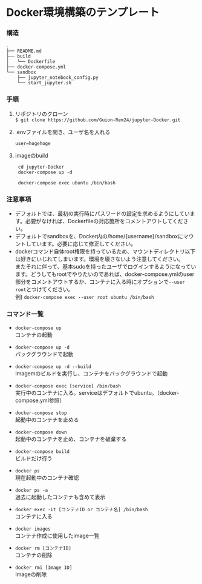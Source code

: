 # Docker環境構築のテンプレート
### 構造

```Bash:構造
.
├── README.md
├── build
│   └── Dockerfile
├── docker-compose.yml
└── sandbox
    ├── jupyter_notebook_config.py
    └── start_jupyter.sh
```

### 手順

1. リポジトリのクローン \
   `$ git clone https://github.com/Guion-Rem24/jupyter-Docker.git`
2. .envファイルを開き、ユーザ名を入れる 
   
   ```Bash:.env
   user=hogehoge
   
   ```

3. imageのbuild 
   
   ```Bash:terminal
    cd jupyter-Docker
    docker-compose up -d
    
    docker-compose exec ubuntu /bin/bash 
   ```

### 注意事項
- デフォルトでは、最初の実行時にパスワードの設定を求めるようにしています。必要がなければ、Dockerfileの対応箇所をコメントアウトしてください。
- デフォルトでsandboxを、Docker内の/home/{username}/sandboxにマウントしています。必要に応じて修正してください。
- dockerコマンド自体root権限を持っているため、マウントディレクトリ以下は好きにいじれてしまいます。環境を壊さないよう注意してください。\
   またそれに伴って、基本sudoを持ったユーザでログインするようになっています。どうしてもrootでやりたいのであれば、docker-compose.ymlのuser部分をコメントアウトするか、コンテナに入る時にオプションで`--user root`とつけてください。\
   例) `docker-compose exec --user root ubuntu /bin/bash`


### コマンド一覧
- `docker-compose up`\
   コンテナの起動
- `docker-compose up -d` \
   バックグラウンドで起動
- `docker-compose up -d --build`\
   Imagemのビルドを実行し、コンテナをバックグラウンドで起動
- `docker-compose exec [service] /bin/bash` \
  実行中のコンテナに入る。serviceはデフォルトでubuntu。（docker-compose.yml参照）
- `docker-compose stop`\
   起動中のコンテナを止める
- `docker-compose down`\
   起動中のコンテナを止め、コンテナを破棄する
- `docker-compose build`\
   ビルドだけ行う


- `docker ps`\
   現在起動中のコンテナ確認
- `docker ps -a` \
   過去に起動したコンテナも含めて表示
- `docker exec -it [コンテナID or コンテナ名] /bin/bash`\
  コンテナに入る
- `docker images` \
   コンテナ作成に使用したimage一覧

- `docker rm [コンテナID]`\
   コンテナの削除
- `docker rmi [Image ID]`\
   Imageの削除
